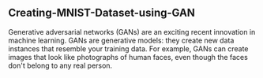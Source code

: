 ## Creating-MNIST-Dataset-using-GAN
Generative adversarial networks (GANs) are an exciting recent innovation in machine learning. GANs are generative models: they create new data instances that resemble your training data. For example, GANs can create images that look like photographs of human faces, even though the faces don't belong to any real person.
